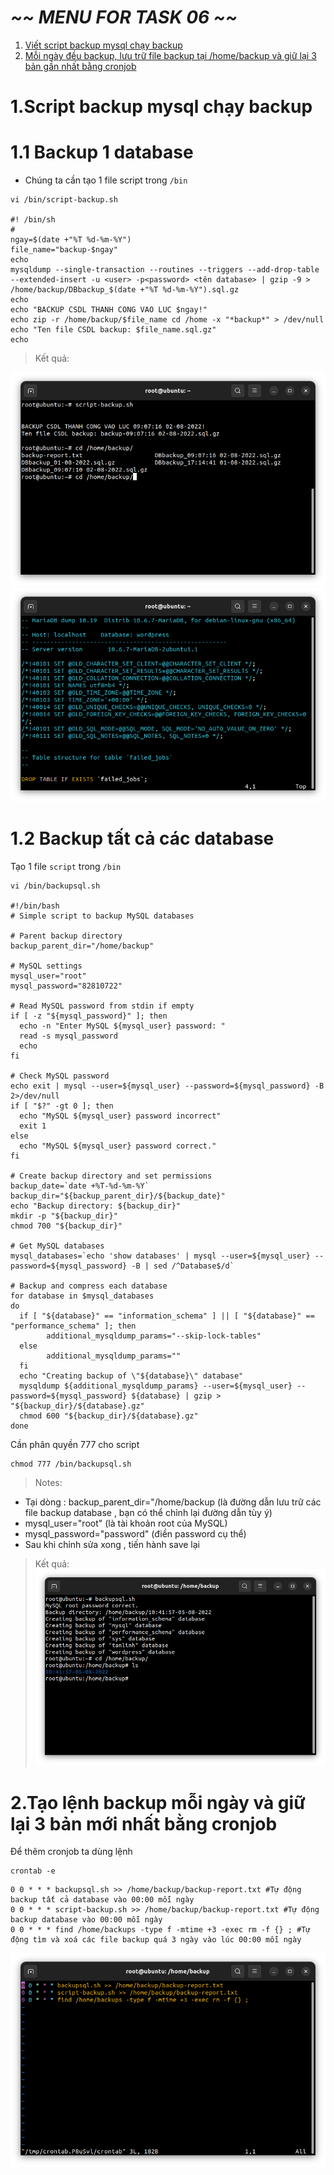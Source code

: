 # *~~ MENU FOR TASK 06 ~~*

1. <a href='#1'>Viết script backup mysql chạy backup </a>
1. <a href='#2'>Mỗi ngày đều backup, lưu trữ file backup tại /home/backup và giữ lại 3 bản gần nhất bằng cronjob</a>

<div id='1'></div>

# 1.Script backup mysql chạy backup 
# 1.1 Backup 1 database
- Chúng ta cần tạo 1 file script trong `/bin`
```
vi /bin/script-backup.sh

#! /bin/sh
#
ngay=$(date +"%T %d-%m-%Y")
file_name="backup-$ngay"
echo
mysqldump --single-transaction --routines --triggers --add-drop-table --extended-insert -u <user> -p<password> <tên database> | gzip -9 > /home/backup/DBbackup_$(date +"%T %d-%m-%Y").sql.gz
echo 
echo "BACKUP CSDL THANH CONG VAO LUC $ngay!" 
echo zip -r /home/backup/$file_name cd /home -x "*backup*" > /dev/null
echo "Ten file CSDL backup: $file_name.sql.gz" 
echo 
```
> Kết quả: 

![Picture 01](src/1.png) 
![Picture 02](src/2.png)

<div id='2'></div>

# 1.2 Backup tất cả các database
Tạo 1 file `script` trong `/bin`
```
vi /bin/backupsql.sh

#!/bin/bash
# Simple script to backup MySQL databases

# Parent backup directory
backup_parent_dir="/home/backup"

# MySQL settings
mysql_user="root"
mysql_password="82810722"

# Read MySQL password from stdin if empty
if [ -z "${mysql_password}" ]; then
  echo -n "Enter MySQL ${mysql_user} password: "
  read -s mysql_password
  echo
fi

# Check MySQL password
echo exit | mysql --user=${mysql_user} --password=${mysql_password} -B 2>/dev/null
if [ "$?" -gt 0 ]; then
  echo "MySQL ${mysql_user} password incorrect"
  exit 1
else
  echo "MySQL ${mysql_user} password correct."
fi

# Create backup directory and set permissions
backup_date=`date +%T-%d-%m-%Y`
backup_dir="${backup_parent_dir}/${backup_date}"
echo "Backup directory: ${backup_dir}"
mkdir -p "${backup_dir}"
chmod 700 "${backup_dir}"

# Get MySQL databases
mysql_databases=`echo 'show databases' | mysql --user=${mysql_user} --password=${mysql_password} -B | sed /^Database$/d`

# Backup and compress each database
for database in $mysql_databases
do
  if [ "${database}" == "information_schema" ] || [ "${database}" == "performance_schema" ]; then
        additional_mysqldump_params="--skip-lock-tables"
  else
        additional_mysqldump_params=""
  fi
  echo "Creating backup of \"${database}\" database"
  mysqldump ${additional_mysqldump_params} --user=${mysql_user} --password=${mysql_password} ${database} | gzip > "${backup_dir}/${database}.gz"
  chmod 600 "${backup_dir}/${database}.gz"
done
```
Cần phân quyền 777 cho script 
```
chmod 777 /bin/backupsql.sh
```
> Notes:
- Tại dòng : backup_parent_dir="/home/backup (là đường dẫn lưu trữ các file backup database , bạn có thể chỉnh lại đường dẫn tùy ý)
- mysql_user="root"   (là tài khoản root của MySQL)
- mysql_password="password"   (điền password cụ thể)
- Sau khi chỉnh sửa xong , tiến hành save lại
>Kết quả:
![Picture 04](src/4.png)
# 2.Tạo lệnh backup mỗi ngày và giữ lại 3 bản mới nhất bằng cronjob
Để thêm cronjob ta dùng lệnh
```
crontab -e
```
```
0 0 * * * backupsql.sh >> /home/backup/backup-report.txt #Tự động backup tất cả database vào 00:00 mỗi ngày
0 0 * * * script-backup.sh >> /home/backup/backup-report.txt #Tự động backup database vào 00:00 mỗi ngày
0 0 * * * find /home/backups -type f -mtime +3 -exec rm -f {} ; #Tự động tìm và xoá các file backup quá 3 ngày vào lúc 00:00 mỗi ngày
```
![Picture 03](src/3.png)
